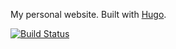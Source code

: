 My personal website. Built with [Hugo](https://gohugo.io/).

[![Build Status](https://travis-ci.org/scott-wilson/propersquid.com.svg?branch=master)](https://travis-ci.org/scott-wilson/propersquid.com)
